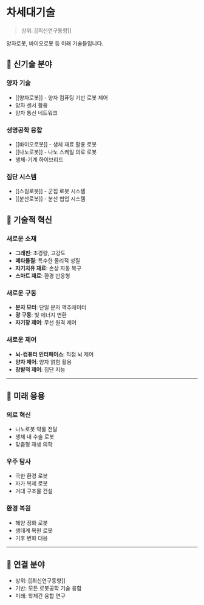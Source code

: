 # 차세대기술

> 상위: [[최신연구동향]]

양자로봇, 바이오로봇 등 미래 기술들입니다.

## 🔬 신기술 분야

### 양자 기술
- [[양자로봇]] - 양자 컴퓨팅 기반 로봇 제어
- 양자 센서 활용
- 양자 통신 네트워크

### 생명공학 융합
- [[바이오로봇]] - 생체 재료 활용 로봇
- [[나노로봇]] - 나노 스케일 의료 로봇
- 생체-기계 하이브리드

### 집단 시스템
- [[스웜로봇]] - 군집 로봇 시스템
- [[분산로봇]] - 분산 협업 시스템

## 🎯 기술적 혁신

### 새로운 소재
- **그래핀**: 초경량, 고강도
- **메타물질**: 특수한 물리적 성질
- **자기치유 재료**: 손상 자동 복구
- **스마트 재료**: 환경 반응형

### 새로운 구동
- **분자 모터**: 단일 분자 액추에이터
- **광 구동**: 빛 에너지 변환
- **자기장 제어**: 무선 원격 제어

### 새로운 제어
- **뇌-컴퓨터 인터페이스**: 직접 뇌 제어
- **양자 제어**: 양자 얽힘 활용
- **창발적 제어**: 집단 지능

---

## 🔗 미래 응용

### 의료 혁신
- 나노로봇 약물 전달
- 생체 내 수술 로봇
- 맞춤형 재생 의학

### 우주 탐사
- 극한 환경 로봇
- 자가 복제 로봇
- 거대 구조물 건설

### 환경 복원
- 해양 정화 로봇
- 생태계 복원 로봇
- 기후 변화 대응

---

## 🔗 연결 분야
- 상위: [[최신연구동향]]
- 기반: 모든 로봇공학 기술 융합
- 미래: 학제간 융합 연구